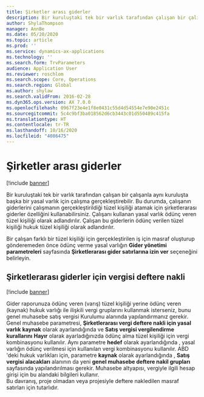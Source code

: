 ```yaml
---
title: Şirketler arası giderler
description: Bir kuruluştaki tek bir varlık tarafından çalışan bir çalışanla aynı kuruluşta başka bir yasal varlık için çalışma gerçekleştirebilir. Bu durumda, çalışanın giderlerini çalışmanın gerçekleştirildiği tüzel kişiliği atamak için şirketlerarası giderler özelliğini kullanabilirsiniz.
author: ShylaThompson
manager: AnnBe
ms.date: 05/20/2020
ms.topic: article
ms.prod: ''
ms.service: dynamics-ax-applications
ms.technology: ''
ms.search.form: TrvParameters
audience: Application User
ms.reviewer: roschlom
ms.search.scope: Core, Operations
ms.search.region: Global
ms.author: shylaw
ms.search.validFrom: 2016-02-28
ms.dyn365.ops.version: AX 7.0.0
ms.openlocfilehash: 0967f23e4e1f8e0431c55d4d54554e7e90e2451c
ms.sourcegitcommit: 5c4c9bf3ba018562d6cb3443c01d550489c415fa
ms.translationtype: HT
ms.contentlocale: tr-TR
ms.lasthandoff: 10/16/2020
ms.locfileid: "4086475"
---
```

# <a name="intercompany-expenses"></a>Şirketler arası giderler

[!include [banner](../includes/banner.md)]

Bir kuruluştaki tek bir varlık tarafından çalışan bir çalışanla aynı kuruluşta başka bir yasal varlık için çalışma gerçekleştirebilir. Bu durumda, çalışanın giderlerini çalışmanın gerçekleştirildiği tüzel kişiliği atamak için şirketlerarası giderler özelliğini kullanabilirsiniz. Çalışanı kullanan yasal varlık ödünç veren tüzel kişiliği olarak adlandırılır. Çalışan bu giderlerin ödünç verilen tüzel kişiliği hukuk tüzel kişiliği olarak adlandırılır. 

Bir çalışan farklı bir tüzel kişiliği için gerçekleştirilen iş için masraf oluşturup gönderemeden önce ödünç verme yasal varlığın **Gider yönetimi parametreleri** sayfasında **Şirketlerarası gider satırlarına izin ver** seçeneğini belirleyin. 

## <a name="tax-posting-for-intercompany-expenses"></a>Şirketlerarası giderler için vergisi deftere nakli

[!include [banner](../includes/banner.md)]

Gider raporunuza ödünç veren (varış) tüzel kişiliği yerine ödünç veren (kaynak) hukuk varlığı ile ilişkili vergi gruplarını kullanmak isterseniz, bunu genel muhasebe satış vergisi Kurulumu alanında yapılandırmanız gerekir. Genel muhasebe parametresi, **Şirketlerarası vergi deftere nakli için yasal varlık** **kaynak** olarak ayarlandığında ve **Satış vergisi vergilendirme kurallarını** **Hayır** olarak ayarladığınızda ödünç alma tüzel kişiliği için vergi kombinasyonu kullanılır. Aynı parametre **hedef** olarak ayarlandığında , yasal varlığın ödünç verilmesi için kullanılan vergi kombinasyonu kullanılır. ABD 'deki hukuk varlıkları için, parametre **kaynak** olarak ayarlandığında , **Satış vergisi alacakları** alanının da yeni **genel muhasebe deftere nakil grupları** sayfasında yapılandırılması gerekir. Muhasebe altyapısı, vergiyle ilgili hesap girişi için bu alandaki bilgileri kullanır.   
Bu davranış, proje olmadan veya projesiyle deftere nakledilen masraf satırları için tutarlıdır.  
